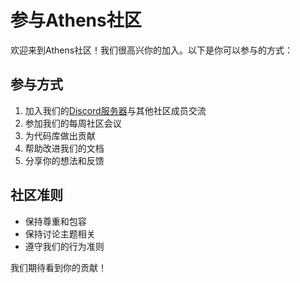 # 参与Athens社区

欢迎来到Athens社区！我们很高兴你的加入。以下是你可以参与的方式：

## 参与方式

1. 加入我们的[Discord服务器](https://discord.gg/athens)与其他社区成员交流
2. 参加我们的每周社区会议
3. 为代码库做出贡献
4. 帮助改进我们的文档
5. 分享你的想法和反馈

## 社区准则

- 保持尊重和包容
- 保持讨论主题相关
- 遵守我们的行为准则

我们期待看到你的贡献！